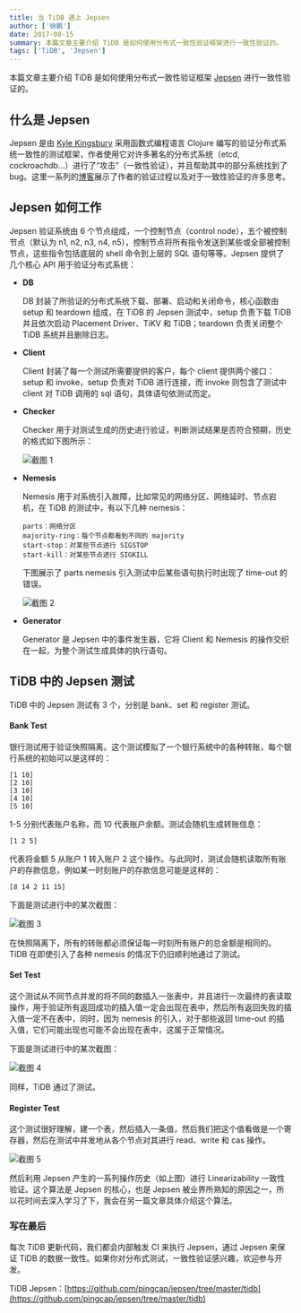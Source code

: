 ```yaml
---
title: 当 TiDB 遇上 Jepsen
author: ['徐鹏']
date: 2017-08-15
summary: 本篇文章主要介绍 TiDB 是如何使用分布式一致性验证框架进行一致性验证的。
tags: ['TiDB', 'Jepsen']
---
```



本篇文章主要介绍 TiDB 是如何使用分布式一致性验证框架 [Jepsen](https://github.com/jepsen-io/jepsen) 进行一致性验证的。

## 什么是 Jepsen

Jepsen 是由 [Kyle Kingsbury](https://aphyr.com/about) 采用函数式编程语言 Clojure 编写的验证分布式系统一致性的测试框架，作者使用它对许多著名的分布式系统（etcd, cockroachdb...）进行了“攻击”（一致性验证），并且帮助其中的部分系统找到了 bug。这里一系列的[博客](https://aphyr.com/tags/jepsen)展示了作者的验证过程以及对于一致性验证的许多思考。

## Jepsen 如何工作
Jepsen 验证系统由 6 个节点组成，一个控制节点（control node），五个被控制节点（默认为 n1, n2, n3, n4, n5），控制节点将所有指令发送到某些或全部被控制节点，这些指令包括底层的 shell 命令到上层的 SQL 语句等等。Jepsen 提供了几个核心 API 用于验证分布式系统：

+ **DB**

    DB 封装了所验证的分布式系统下载、部署、启动和关闭命令，核心函数由 setup 和 teardown 组成，在 TiDB 的 Jepsen 测试中，setup 负责下载 TiDB 并且依次启动 Placement Driver、TiKV 和 TiDB；teardown 负责关闭整个 TiDB 系统并且删除日志。

+ **Client**

    Client 封装了每一个测试所需要提供的客户，每个 client 提供两个接口：setup 和 invoke，setup 负责对 TiDB 进行连接，而 invoke 则包含了测试中 client 对 TiDB 调用的 sql 语句，具体语句依测试而定。

+ **Checker**

    Checker 用于对测试生成的历史进行验证，判断测试结果是否符合预期，历史的格式如下图所示：

    ![截图 1](https://download.pingcap.com/images/blog/tidb-jepsen/1.png)

+ **Nemesis**

    Nemesis 用于对系统引入故障，比如常见的网络分区、网络延时、节点宕机，在 TiDB 的测试中，有以下几种 nemesis：

    ```
    parts：网络分区
    majority-ring：每个节点都看到不同的 majority
    start-stop：对某些节点进行 SIGSTOP
    start-kill：对某些节点进行 SIGKILL
    ```

    下图展示了 parts nemesis 引入测试中后某些语句执行时出现了 time-out 的错误。

    ![截图 2](https://download.pingcap.com/images/blog/tidb-jepsen/2.png)

+ **Generator**

    Generator 是 Jepsen 中的事件发生器，它将 Client 和 Nemesis 的操作交织在一起，为整个测试生成具体的执行语句。

## TiDB 中的 Jepsen 测试

TiDB 中的 Jepsen 测试有 3 个，分别是 bank、set 和 register 测试。

#### Bank Test

银行测试用于验证快照隔离。这个测试模拟了一个银行系统中的各种转账，每个银行系统的初始可以是这样的：

```
[1 10]
[2 10]
[3 10]
[4 10]
[5 10]
```

1-5 分别代表账户名称，而 10 代表账户余额。测试会随机生成转账信息：

```
[1 2 5]
```

代表将金额 5 从账户 1 转入账户 2 这个操作。与此同时，测试会随机读取所有账户的存款信息，例如某一时刻账户的存款信息可能是这样的：

```
[8 14 2 11 15]
```

下面是测试进行中的某次截图：

![截图 3](https://download.pingcap.com/images/blog/tidb-jepsen/3.png)

在快照隔离下，所有的转账都必须保证每一时刻所有账户的总金额是相同的。TiDB 在即使引入了各种 nemesis 的情况下仍旧顺利地通过了测试。

#### Set Test

这个测试从不同节点并发的将不同的数插入一张表中，并且进行一次最终的表读取操作，用于验证所有返回成功的插入值一定会出现在表中，然后所有返回失败的插入值一定不在表中，同时，因为 nemesis 的引入，对于那些返回 time-out 的插入值，它们可能出现也可能不会出现在表中，这属于正常情况。

下面是测试进行中的某次截图：

![截图 4](https://download.pingcap.com/images/blog/tidb-jepsen/4.png)

同样，TiDB 通过了测试。

#### Register Test

这个测试很好理解，建一个表，然后插入一条值，然后我们把这个值看做是一个寄存器，然后在测试中并发地从各个节点对其进行 read、write 和 cas 操作。

![截图 5](https://download.pingcap.com/images/blog/tidb-jepsen/5.png)

然后利用 Jepsen 产生的一系列操作历史（如上图）进行 Linearizability 一致性验证。这个算法是 Jepsen 的核心，也是 Jepsen 被业界所熟知的原因之一，所以花时间去深入学习了下，我会在另一篇文章具体介绍这个算法。



### 写在最后

每次 TiDB 更新代码，我们都会内部触发 CI 来执行 Jepsen，通过 Jepsen 来保证 TiDB 的数据一致性。如果你对分布式测试，一致性验证感兴趣，欢迎参与开发。

TiDB Jepsen：[https://github.com/pingcap/jepsen/tree/master/tidb](https://github.com/pingcap/jepsen/tree/master/tidb)
